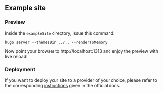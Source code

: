 ## Example site

### Preview

Inside the `exampleSite` directory, issue this command:

```
hugo server --themesDir ../.. --renderToMemory
```

Now point your browser to http://localhost:1313 and enjoy the preview with live reload!

### Deployment

If you want to deploy your site to a provider of your choice, please refer to the corresponding [instructions](https://gohugo.io/host-and-deploy/) given in the official docs.
